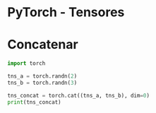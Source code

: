 # PyTorch - Tensores

# Concatenar

```python
import torch

tns_a = torch.randn(2)
tns_b = torch.randn(3)

tns_concat = torch.cat((tns_a, tns_b), dim=0)
print(tns_concat)
```